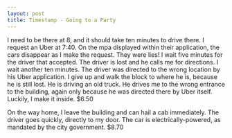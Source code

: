 ```yaml
---
layout: post
title: Timestamp - Going to a Party
---
```

I need to be there at 8, and it should take ten minutes to drive there. I request an Uber at 7:40. On the mpa displayed within their application, the cars disappear as I make the request. They were lies! I wait five minutes for the driver that accepted. The driver is lost and he calls me for directions. I wait another ten minutes. The driver was directed to the wrong location by his Uber application. I give up and walk the block to where he is, because he is still lost. He is driving an old truck. He drives me to the wrong entrance to the building, again only because he was directed there by Uber itself. Luckily, I make it inside. $6.50

On the way home, I leave the building and can hail a cab immediately. The driver goes quickly, directly to my door. The car is electrically-powered, as mandated by the city government. $8.70
